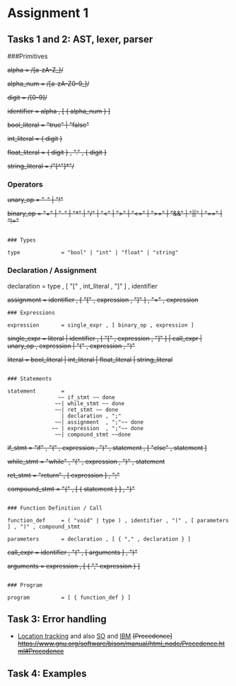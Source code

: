 # Assignment 1

## Tasks 1 and 2: AST, lexer, parser


###Primitives

~~alpha            = /[a-zA-Z_]/~~

~~alpha_num        = /[a-zA-Z0-9_]/~~

~~digit            = /[0-9]/~~

~~identifier       = alpha , [ { alpha_num } ]~~

~~bool_literal     = "true" | "false"~~

~~int_literal      = { digit }~~

~~float_literal    = { digit } , "." , { digit }~~

~~string_literal   = /"[^"]*"/~~


### Operators

~~unary_op         = "-" | "!"~~

~~binary_op        = "+"  | "-" | "*" | "/" 
                 | "<"  | ">" | "<=" | ">=" 
                 | "&&" | "||" 
                 | "==" | "!="~~
```

### Types

type             = "bool" | "int" | "float" | "string"

```
### Declaration / Assignment

declaration      = type , [ "[" , int_literal , "]" ] , identifier

~~assignment       = identifier , [ "[" , expression , "]" ] , "=" , expression~~

```
### Expressions

expression       = single_expr , [ binary_op , expression ]
```
~~single_expr      = literal
                 | identifier , [ "[" , expression , "]" ]
                 | call_expr
                 | unary_op , expression
                 | "(" , expression , ")"~~

~~literal          = bool_literal
                 | int_literal
                 | float_literal
                 | string_literal~~
```

### Statements

statement        = 
                ~~ if_stmt ~~ done
               ~~| while_stmt ~~ done
               ~~| ret_stmt ~~ done
                 | declaration , ";"
               ~~| assignment  , ";"~~ done
              ~~ | expression  , ";"~~ done
               ~~| compound_stmt ~~done
```
~~if_stmt          = "if" , "(" , expression , ")" , statement , [ "else" , statement ]~~

~~while_stmt       = "while" , "(" , expression , ")" , statement~~

~~ret_stmt         = "return" , [ expression ] , ";"~~

~~compound_stmt    = "{" , [ { statement } ] , "}"~~
```

### Function Definition / Call

function_def     = ( "void" | type ) , identifier , "(" , [ parameters ] , ")" , compound_stmt

parameters       = declaration , [ { "," , declaration } ]
```
~~call_expr        = identifier , "(" , [ arguments ] , ")"~~

~~arguments        = expression , [ { "," expression } ]~~
```

### Program

program          = [ { function_def } ]
```

## Task 3: Error handling
- [Location tracking](https://www.gnu.org/software/bison/manual/html_node/Tracking-Locations.html#Tracking-Locations)
  and also [SO](https://stackoverflow.com/questions/22407730/bison-line-number-included-in-the-error-messages) and [IBM](https://www.ibm.com/developerworks/library/l-flexbison/index.html)
~~[Precedence] https://www.gnu.org/software/bison/manual/html_node/Precedence.html#Precedence~~

## Task 4: Examples
